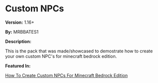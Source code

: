# Custom NPCs

__Version:__ 1.16+

__By:__ MRBBATES1

__Description:__

This is the pack that was made/showcased to demostrate how to create your own custom NPC's for minecraft bedrock edition.

__Featured In:__

[How To Create Custom NPCs For Minecraft Bedrock Edition](https://youtu.be/Xbyy_nZZV-E)
